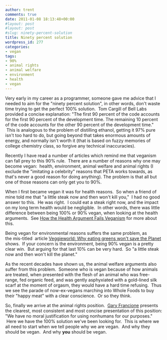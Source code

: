 ```yaml
---
author: trent
comments: true
date: 2011-01-08 18:13:48+00:00
#layout: post
#layout: post
#slug: ninety-percent-solution
title: Ninety percent solution
wordpress_id: 277
categories:
- vegan
tags:
- 90%
- animal rights
- animal welfare
- environment
- health
- vegan
---
```


Very early in my career as a programmer, someone gave me advice that I needed to aim for the "ninety percent solution", in other words, don't waste time trying to get the perfect 100% solution.  Tom Cargill of Bell Labs provided a concise explanation: "The first 90 percent of the code accounts for the first 90 percent of the development time. The remaining 10 percent of the code accounts for the other 90 percent of the development time."  This is analogous to the problem of distilling ethanol, getting it 97% pure isn't too hard to do, but going beyond that takes enormous amounts of energy, and normally isn't worth it (that is based on fuzzy memories of college chemistry class, so forgive any technical inaccuracies).

Recently I have read a number of articles which remind me that veganism can fall prey to this 90% rule.  There are a number of reasons why one may become vegan:  health, environment, animal welfare and animal rights (I exclude the "imitating a celebrity" reasons that PETA works towards, as that's never a good reason for doing anything). The problem is that all but one of those reasons can only get you to 90%.

When I first became vegan it was for health reasons.  So when a friend of mine told me that "a little steak now and then won't kill you,"  I had no good answer to this.  He was right.  I could eat a steak right now, and the impact on my long term health would be negligible.  In other words, there was little difference between being 100% or 90% vegan, when looking at the health arguments.  See [How the Health Argument Fails Veganism](http://www.theveganrd.com/2010/11/how-the-health-argument-fails-veganism.html) for more about this.

Being vegan for environmental reasons suffers the same problem, as the mis-titled  article [Veggieworld: Why eating greens won't save the](http://www.newscientist.com/article/mg20727691.200-veggieworld-why-eating-greens-wont-save-the-planet.html)[ Planet](http://www.newscientist.com/article/mg20727691.200-veggieworld-why-eating-greens-wont-save-the-planet.html) shows.  If your concern is the environment, being 90% vegan is a pretty clear win.  But arguing for that last 10% can be very hard.  So "a little steak now and then won't kill the planet."

As the recent decades have shown us, the animal welfare arguments also suffer from this problem.  Someone who is vegan because of how animals are treated, when presented with the flesh of an animal who was free-range, fed organic feed, and was gently asphyxiated with a gold-lined silk scarf at the moment of orgasm, they would have a hard time refusing.  Thus we see the parade of now-ex-vegans marching into Whole Foods to buy their "happy meat" with a clear conscience.  Or so they think.

So, finally we arrive at the animal rights position.  [Gary Francione](http://www.abolitionistapproach.com/about/mission-statement/) presents the clearest, most consistent and most concise presentation of this position: "We have no moral justification for using nonhumans for our purposes."  Here we have the 100% solution we've been looking for.  This is where we all need to start when we tell people why we are vegan.  And why they should be vegan.  And why **you** should be vegan.
